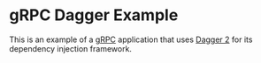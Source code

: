 # gRPC Dagger Example

This is an example of a [gRPC](../../grpc) application that uses [Dagger 2](http://google.github.io/dagger/) for its dependency injection framework.
